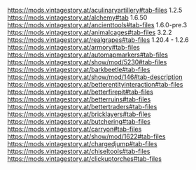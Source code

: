 https://mods.vintagestory.at/aculinaryartillery#tab-files  1.2.5
https://mods.vintagestory.at/alchemy#tab    1.6.50
https://mods.vintagestory.at/ancienttools#tab-files  1.6.0-pre.3
https://mods.vintagestory.at/animalcages#tab-files   3.2.2
https://mods.vintagestory.at/realgrapes#tab-files    1.20.4 - 1.2.6
https://mods.vintagestory.at/armory#tab-files                  
https://mods.vintagestory.at/automapmarkers#tab-files
https://mods.vintagestory.at/show/mod/5230#tab-files
https://mods.vintagestory.at/barkbeetle#tab-files
https://mods.vintagestory.at/show/mod/146#tab-description
https://mods.vintagestory.at/betterentityinteraction#tab-files
https://mods.vintagestory.at/betterfirepit#tab-files
https://mods.vintagestory.at/betterruins#tab-files
https://mods.vintagestory.at/bettertraders#tab-files
https://mods.vintagestory.at/bricklayers#tab-files
https://mods.vintagestory.at/butchering#tab-files
https://mods.vintagestory.at/carryon#tab-files
https://mods.vintagestory.at/show/mod/1622#tab-files
https://mods.vintagestory.at/chargedjump#tab-files
https://mods.vintagestory.at/chiseltools#tab-files
https://mods.vintagestory.at/clickuptorches#tab-files
